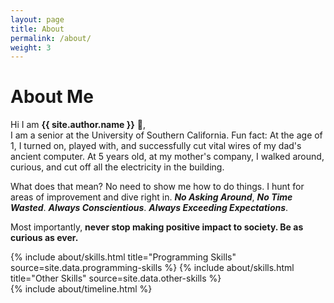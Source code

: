 ```yaml
---
layout: page
title: About
permalink: /about/
weight: 3
---
```


# **About Me**

Hi I am **{{ site.author.name }}** :wave:,<br>
I am a senior at the University of Southern California. Fun fact: At the age of 1, I turned on, played with, and successfully cut vital wires of my dad's ancient computer. At 5 years old, at my mother's company, I walked around, curious, and cut off all the electricity in the building. 

What does that mean? No need to show me how to do things. I hunt for areas of improvement and dive right in. 
**_No Asking Around_**, **_No Time Wasted_**. **_Always Conscientious_**. **_Always Exceeding Expectations_**.  

Most importantly, **never stop making positive impact to society. Be as curious as ever.** 

<div class="row">
{% include about/skills.html title="Programming Skills" source=site.data.programming-skills %}
{% include about/skills.html title="Other Skills" source=site.data.other-skills %}
</div>

<div class="row">
{% include about/timeline.html %}
</div>